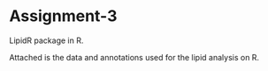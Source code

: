 # Assignment-3
LipidR package in R.

Attached is the data and annotations used for the lipid analysis on R.
